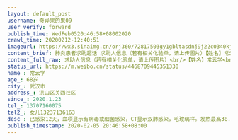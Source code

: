 ```yaml
---
layout: default_post
username: 奇异果的果09
user_verify: forward
publish_time: WedFeb0520:46:58+08002020
crawl_time: 20200212-12:40:51
imageurl: https://wx3.sinaimg.cn/orj360/72817503gy1gbltasdnj9j22c0340kjl.jpg,https://wx2.sinaimg.cn/orj360/72817503gy1gbltavrzqhj22c0340u0x.jpg
content_brief: 肺炎患者求助超话 求助人信息（若有相关化验单，请上传图片）【姓名】常云学【年龄】68岁【所在城市】武汉市【所在小区、社区】洪山区关西社区【患病时间】2020.1.23【联系方式】13707160075【其他紧急联系人】女儿13237136163【病情描述】已感染12天， 血项显示有病毒或细菌感染，CT显示 ...全文
content_full_raw: 求助人信息（若有相关化验单，请上传图片）<br/>【姓名】常云学<br/>【年龄】68岁<br/>【所在城市】武汉市<br/>【所在小区、社区】洪山区关西社区<br/>【患病时间】2020.1.23<br/>【联系方式】13707160075<br/>【其他紧急联系人】女儿13237136163<br/>【病情描述】已感染12天，血项显示有病毒或细菌感染，CT显示双肺感染，毛玻璃样。发热最高38.2度，没食欲，全身酸软无力，精神差，目前在酒店隔离，无依无助。跪求救救可怜的老人。<adata-url="http://t.cn/R2WxQOQ"href="http://weibo.com/p/1001018008642010000000000"data-hide=""><spanclass='url-icon'><imgstyle='width:1rem;height:1rem'src='https://h5.sinaimg.cn/upload/2015/09/25/3/timeline_card_small_location_default.png'></span><spanclass="surl-text">武汉</span></a>
status_url: https://m.weibo.cn/status/4468709445351330
name_: 常云学
age_: 68岁
city_: 武汉市
address_: 洪山区关西社区
since_: 2020.1.23
tel_: 13707160075
tel2_: 女儿13237136163
desc_: 已感染12天，血项显示有病毒或细菌感染，CT显示双肺感染，毛玻璃样。发热最高38.2度，没食欲，全身酸软无力，精神差，目前在酒店隔离，无依无助。跪求救救可怜的老人。<adata-url="http//t.cn/R2WxQOQ"href="http//weibo.com/p/1001018008642010000000000"data-hide=""><spanclass='url-icon'><imgstyle='width1rem;height1rem'src='https//h5.sinaimg.cn/upload/2015/09/25/3/timeline_card_small_location_default.png'></span><spanclass="surl-text">武汉</span></a>
publish_timestamp: 2020-02-05 20:46:58+08:00
---
```

